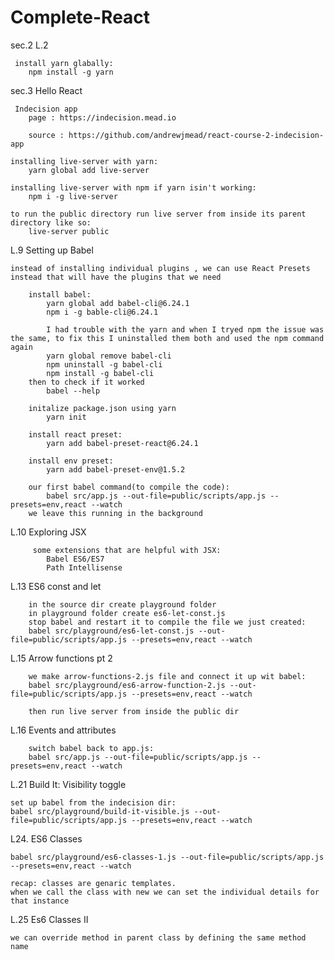 # Complete-React

sec.2 L.2

     install yarn glabally:
        npm install -g yarn

sec.3 Hello React

     Indecision app
        page : https://indecision.mead.io

        source : https://github.com/andrewjmead/react-course-2-indecision-app

    installing live-server with yarn:
        yarn global add live-server

    installing live-server with npm if yarn isin't working:
        npm i -g live-server

    to run the public directory run live server from inside its parent directory like so:
        live-server public

L.9 Setting up Babel

    instead of installing individual plugins , we can use React Presets instead that will have the plugins that we need

        install babel:
            yarn global add babel-cli@6.24.1
            npm i -g bable-cli@6.24.1

            I had trouble with the yarn and when I tryed npm the issue was the same, to fix this I uninstalled them both and used the npm command again
            yarn global remove babel-cli
            npm uninstall -g babel-cli 
            npm install -g babel-cli
        then to check if it worked
            babel --help

        initalize package.json using yarn
            yarn init

        install react preset:
            yarn add babel-preset-react@6.24.1

        install env preset:
            yarn add babel-preset-env@1.5.2
            
        our first babel command(to compile the code):
            babel src/app.js --out-file=public/scripts/app.js --presets=env,react --watch
        we leave this running in the background

L.10 Exploring JSX

         some extensions that are helpful with JSX:
            Babel ES6/ES7
            Path Intellisense

L.13 ES6 const and let

        in the source dir create playground folder
        in playground folder create es6-let-const.js
        stop babel and restart it to compile the file we just created:
        babel src/playground/es6-let-const.js --out-file=public/scripts/app.js --presets=env,react --watch

L.15 Arrow functions pt 2

        we make arrow-functions-2.js file and connect it up wit babel:
        babel src/playground/es6-arrow-function-2.js --out-file=public/scripts/app.js --presets=env,react --watch

        then run live server from inside the public dir

L.16 Events and attributes

        switch babel back to app.js:
        babel src/app.js --out-file=public/scripts/app.js --presets=env,react --watch

L.21 Build It: Visibility toggle

    set up babel from the indecision dir:
    babel src/playground/build-it-visible.js --out-file=public/scripts/app.js --presets=env,react --watch

L24. ES6 Classes

    babel src/playground/es6-classes-1.js --out-file=public/scripts/app.js --presets=env,react --watch

    recap: classes are genaric templates. 
    when we call the class with new we can set the individual details for that instance

L.25 Es6 Classes II

    we can override method in parent class by defining the same method name


        




        



        